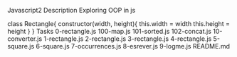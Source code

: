 Javascript2
Description
Exploring OOP in js

class Rectangle{
	constructor(width, height){
		this.width = width
		this.height = height
	}
}
Tasks
0-rectangle.js
100-map.js
101-sorted.js
102-concat.js
10-converter.js
1-rectangle.js
2-rectangle.js
3-rectangle.js
4-rectangle.js
5-square.js
6-square.js
7-occurrences.js
8-esrever.js
9-logme.js
README.md
